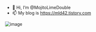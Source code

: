 - 👋 Hi, I’m @MojitoLimeDouble
- 📫 My blog is https://mld42.tistory.com

![image](https://user-images.githubusercontent.com/66380736/146685970-32e43826-2378-4edb-bc6c-2a2c7edf3d93.png)
